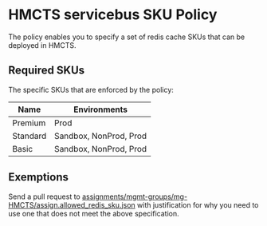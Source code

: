# HMCTS servicebus SKU Policy

The policy enables you to specify a set of redis cache SKUs that can be deployed in HMCTS.

## Required SKUs

The specific SKUs that are enforced by the policy:


| Name             | Environments    |
| --------------   | --------------  |
| Premium | Prod   |                 |
| Standard | Sandbox, NonProd, Prod  |
| Basic  | Sandbox, NonProd, Prod    |

## Exemptions 

Send a pull request to [assignments/mgmt-groups/mg-HMCTS/assign.allowed_redis_sku.json](https://github.com/hmcts/azure-policy/blob/HEAD/assignments/mgmt-groups/mg-HMCTS/assign.allowed_servicebus_sku.json) with justification for why you need to use one that does not meet the above specification.